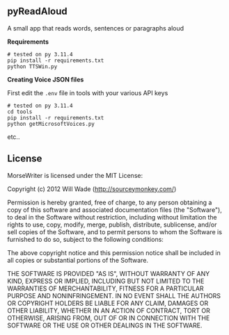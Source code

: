 pyReadAloud
-----------

A small  app that reads words, sentences or paragraphs aloud

**Requirements**

```
# tested on py 3.11.4
pip install -r requirements.txt
python TTSWin.py
```

**Creating Voice JSON files**

First edit the `.env` file in tools with your various API keys

```
# tested on py 3.11.4
cd tools
pip install -r requirements.txt
python getMicrosoftVoices.py 
```
etc..

## License

MorseWriter is licensed under the MIT License:

  Copyright (c) 2012 Will Wade (http://sourceymonkey.com/)

  Permission is hereby granted, free of charge, to any person obtaining a copy
  of this software and associated documentation files (the "Software"), to deal
  in the Software without restriction, including without limitation the rights
  to use, copy, modify, merge, publish, distribute, sublicense, and/or sell
  copies of the Software, and to permit persons to whom the Software is
  furnished to do so, subject to the following conditions:

  The above copyright notice and this permission notice shall be included in
  all copies or substantial portions of the Software.

  THE SOFTWARE IS PROVIDED "AS IS", WITHOUT WARRANTY OF ANY KIND, EXPRESS OR
  IMPLIED, INCLUDING BUT NOT LIMITED TO THE WARRANTIES OF MERCHANTABILITY,
  FITNESS FOR A PARTICULAR PURPOSE AND NONINFRINGEMENT. IN NO EVENT SHALL THE
  AUTHORS OR COPYRIGHT HOLDERS BE LIABLE FOR ANY CLAIM, DAMAGES OR OTHER
  LIABILITY, WHETHER IN AN ACTION OF CONTRACT, TORT OR OTHERWISE, ARISING FROM,
  OUT OF OR IN CONNECTION WITH THE SOFTWARE OR THE USE OR OTHER DEALINGS IN
  THE SOFTWARE.

